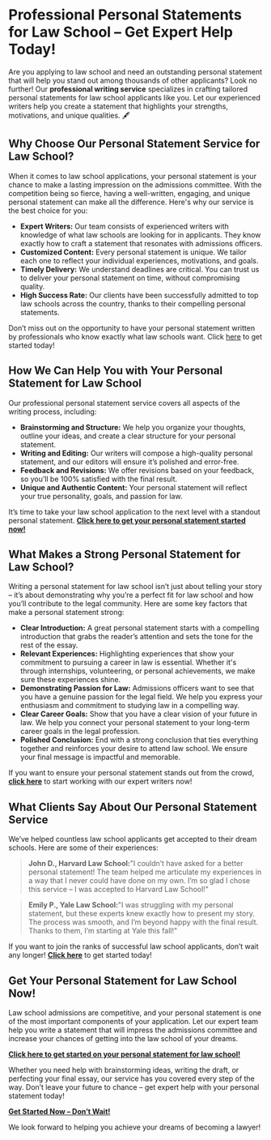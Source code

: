 # Professional Personal Statements for Law School – Get Expert Help Today!

Are you applying to law school and need an outstanding personal statement that will help you stand out among thousands of other applicants? Look no further! Our **professional writing service** specializes in crafting tailored personal statements for law school applicants like you. Let our experienced writers help you create a statement that highlights your strengths, motivations, and unique qualities. 🖋️

## Why Choose Our Personal Statement Service for Law School?

When it comes to law school applications, your personal statement is your chance to make a lasting impression on the admissions committee. With the competition being so fierce, having a well-written, engaging, and unique personal statement can make all the difference. Here's why our service is the best choice for you:

- **Expert Writers:** Our team consists of experienced writers with knowledge of what law schools are looking for in applicants. They know exactly how to craft a statement that resonates with admissions officers.
- **Customized Content:** Every personal statement is unique. We tailor each one to reflect your individual experiences, motivations, and goals.
- **Timely Delivery:** We understand deadlines are critical. You can trust us to deliver your personal statement on time, without compromising quality.
- **High Success Rate:** Our clients have been successfully admitted to top law schools across the country, thanks to their compelling personal statements.

Don’t miss out on the opportunity to have your personal statement written by professionals who know exactly what law schools want. Click [here](https://tinyurl.com/topessay?keyword=personal+statements+for+law+school) to get started today!

## How We Can Help You with Your Personal Statement for Law School

Our professional personal statement service covers all aspects of the writing process, including:

- **Brainstorming and Structure:** We help you organize your thoughts, outline your ideas, and create a clear structure for your personal statement.
- **Writing and Editing:** Our writers will compose a high-quality personal statement, and our editors will ensure it’s polished and error-free.
- **Feedback and Revisions:** We offer revisions based on your feedback, so you’ll be 100% satisfied with the final result.
- **Unique and Authentic Content:** Your personal statement will reflect your true personality, goals, and passion for law.

It’s time to take your law school application to the next level with a standout personal statement. **[Click here to get your personal statement started now!](https://tinyurl.com/topessay?keyword=personal+statements+for+law+school)**

## What Makes a Strong Personal Statement for Law School?

Writing a personal statement for law school isn’t just about telling your story – it’s about demonstrating why you’re a perfect fit for law school and how you’ll contribute to the legal community. Here are some key factors that make a personal statement strong:

- **Clear Introduction:** A great personal statement starts with a compelling introduction that grabs the reader’s attention and sets the tone for the rest of the essay.
- **Relevant Experiences:** Highlighting experiences that show your commitment to pursuing a career in law is essential. Whether it's through internships, volunteering, or personal achievements, we make sure these experiences shine.
- **Demonstrating Passion for Law:** Admissions officers want to see that you have a genuine passion for the legal field. We help you express your enthusiasm and commitment to studying law in a compelling way.
- **Clear Career Goals:** Show that you have a clear vision of your future in law. We help you connect your personal statement to your long-term career goals in the legal profession.
- **Polished Conclusion:** End with a strong conclusion that ties everything together and reinforces your desire to attend law school. We ensure your final message is impactful and memorable.

If you want to ensure your personal statement stands out from the crowd, **[click here](https://tinyurl.com/topessay?keyword=personal+statements+for+law+school)** to start working with our expert writers now!

## What Clients Say About Our Personal Statement Service

We’ve helped countless law school applicants get accepted to their dream schools. Here are some of their experiences:

> **John D., Harvard Law School:**"I couldn’t have asked for a better personal statement! The team helped me articulate my experiences in a way that I never could have done on my own. I’m so glad I chose this service – I was accepted to Harvard Law School!"

> **Emily P., Yale Law School:**"I was struggling with my personal statement, but these experts knew exactly how to present my story. The process was smooth, and I’m beyond happy with the final result. Thanks to them, I’m starting at Yale this fall!"

If you want to join the ranks of successful law school applicants, don’t wait any longer! [**Click here**](https://tinyurl.com/topessay?keyword=personal+statements+for+law+school) to get started today!

## Get Your Personal Statement for Law School Now!

Law school admissions are competitive, and your personal statement is one of the most important components of your application. Let our expert team help you write a statement that will impress the admissions committee and increase your chances of getting into the law school of your dreams.

**[Click here to get started on your personal statement for law school!](https://tinyurl.com/topessay?keyword=personal+statements+for+law+school)**

Whether you need help with brainstorming ideas, writing the draft, or perfecting your final essay, our service has you covered every step of the way. Don’t leave your future to chance – get expert help with your personal statement today!

**[Get Started Now – Don’t Wait!](https://tinyurl.com/topessay?keyword=personal+statements+for+law+school)**

We look forward to helping you achieve your dreams of becoming a lawyer!
